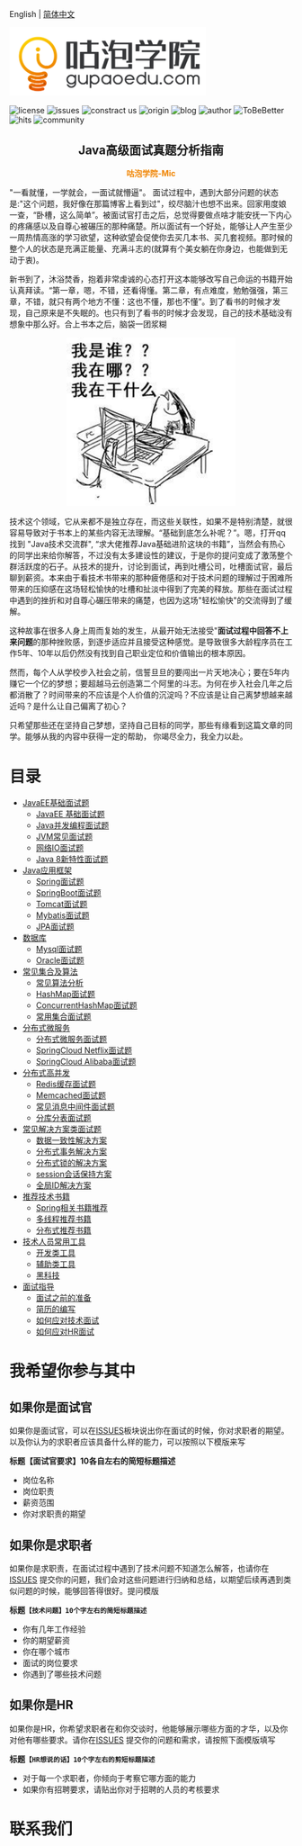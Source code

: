 English | [简体中文](#)

<img width="350" src="README.assets/1566299350462.png">



![license](https://img.shields.io/apm/l/vim-mode.svg?style=flat-square) ![issues](https://img.shields.io/bitbucket/issues-raw/2227324689/ToBeBetter.svg?style=flat-square) ![constract us](https://img.shields.io/badge/contract%20us-%E5%AE%98%E7%BD%91-brightgreen.svg?style=flat-square) ![origin](https://img.shields.io/badge/origin-%E5%92%95%E6%B3%A1%E5%AD%A6%E9%99%A2-yellowgreen.svg?style=flat-square) ![blog](https://img.shields.io/badge/blog-%E5%8D%9A%E5%AE%A2-orange.svg?style=flat-square) ![author](https://img.shields.io/badge/author-Mic-blue.svg?style=flat-square) ![ToBeBetter](https://img.shields.io/badge/linked-ToBeBetter-red.svg?style=flat-square) ![hits](http://hits.dwyl.io/ToBeBetter/ToBeBetter.svg?style=flat-square) ![community](https://img.shields.io/badge/community-%E6%8A%80%E6%9C%AF%E7%A4%BE%E5%8C%BA-lightgrey.svg?style=flat-square)


<h2 align="center">Java高级面试真题分析指南</h2>
<p align="center" style="color:rgb(240,132,0)"><b>咕泡学院-Mic</b></p>
"一看就懂，一学就会，一面试就懵逼"。 面试过程中，遇到大部分问题的状态是:"这个问题，我好像在那篇博客上看到过"，绞尽脑汁也想不出来。回家用度娘一查，“卧槽，这么简单”。被面试官打击之后，总觉得要做点啥才能安抚一下内心的疼痛感以及自尊心被碾压的那种痛楚。所以面试有一个好处，能够让人产生至少一周热情高涨的学习欲望，这种欲望会促使你去买几本书、买几套视频。那时候的整个人的状态是充满正能量、充满斗志的(就算有个美女躺在你身边，也能做到无动于衷)。

新书到了，沐浴焚香，抱着非常虔诚的心态打开这本能够改写自己命运的书籍开始认真拜读。“第一章，嗯，不错，还看得懂。第二章，有点难度，勉勉强强，第三章，不错，就只有两个地方不懂：这也不懂，那也不懂”。到了看书的时候才发现，自己原来是不失眠的。也只有到了看书的时候才会发现，自己的技术基础没有想象中那么好。合上书本之后，脑袋一团浆糊

<p align="center"><img width="300" src="README.assets/timg.jpg"></p>
技术这个领域，它从来都不是独立存在，而这些关联性，如果不是特别清楚，就很容易导致对于书本上的某些内容无法理解。“基础到底怎么补呢？”。嗯，打开qq找到 "Java技术交流群",  “求大佬推荐Java基础进阶这块的书籍”，当然会有热心的同学出来给你解答，不过没有太多建设性的建议，于是你的提问变成了激荡整个群活跃度的石子。从技术的提升，讨论到面试，再到吐槽公司，吐槽面试官，最后聊到薪资。本来由于看技术书带来的那种疲倦感和对于技术问题的理解过于困难所带来的压抑感在这场轻松愉快的吐槽和扯淡中得到了完美的释放。那些在面试过程中遇到的挫折和对自尊心碾压带来的痛楚，也因为这场"轻松愉快"的交流得到了缓解。

这种故事在很多人身上周而复始的发生，从最开始无法接受"**面试过程中回答不上来问题**的那种挫败感，到逐步适应并且接受这种感觉。是导致很多大龄程序员在工作5年、10年以后仍然没有找到自己职业定位和价值输出的根本原因。

然而，每个人从学校步入社会之前，信誓旦旦的要闯出一片天地决心；要在5年内赚它一个亿的梦想；要超越马云创造第二个阿里的斗志。为何在步入社会几年之后都消散了？时间带来的不应该是个人价值的沉淀吗？不应该是让自己离梦想越来越近吗？是什么让自己偏离了初心？

只希望那些还在坚持自己梦想，坚持自己目标的同学，那些有缘看到这篇文章的同学。能够从我的内容中获得一定的帮助， 你竭尽全力，我全力以赴。




# 目录

- [JavaEE基础面试题](base/README.md)
    - [JavaEE 基础面试题](#基础)
    - [Java并发编程面试题](#并发)
    - [JVM常见面试题](#jvm)
    - [网络IO面试题](#io)
    - [Java 8新特性面试题](#java-8)
- [Java应用框架](web/README.md)
    - [Spring面试题](#Spring面试题)
    - [SpringBoot面试题](#SpringBoot面试题)
    - [Tomcat面试题](#Tomcat面试题)
    - [Mybatis面试题](#java-8)
    - [JPA面试题](#JPA面试题)
- [数据库](database/README.md)
    - [Mysql面试题](#Mysql面试题)
    - [Oracle面试题](#Oracle面试题)
- [常见集合及算法](assets/README.md)
    - [常见算法分析](#常见算法分析)
    - [HashMap面试题](#HashMap面试题)
    - [ConcurrentHashMap面试题](#ConcurrentHashMap面试题)
    - [常用集合面试题](#常用集合面试题)
- [分布式微服务](distribute/README.md)
    - [分布式微服务面试题](#分布式微服务面试题)
    - [SpringCloud Netflix面试题](#SpringCloudNetflix面试题)
    - [SpringCloud Alibaba面试题](#SpringCloudNetflix面试题)
- [分布式高并发](concurrent/README.md)
    - [Redis缓存面试题](#Redis缓存)
    - [Memcached面试题](#Memcached面试题)
    - [常见消息中间件面试题](#常见消息中间件面试题)
    - [分库分表面试题](#分库分表面试题)
- [常见解决方案类面试题](solution/README.md)
    - [数据一致性解决方案](#数据一致性解决方案)
    - [分布式事务解决方案](#分布式事务解决方案)
    - [分布式锁的解决方案](#分布式锁的解决方案)
    - [session会话保持方案](#session会话保持方案)
    - [全局ID解决方案](#全局ID解决方案)
- [推荐技术书籍](book/README.md)
    - [Spring相关书籍推荐](#Spring类书籍推荐)
    - [多线程推荐书籍](#多线程推荐书籍)
    - [分布式推荐书籍](#分布式推荐书籍)
- [技术人员常用工具](tools/README.md)
    - [开发类工具](#开发类工具)
    - [辅助类工具](#辅助类工具)
    - [黑科技](#黑科技)
- [面试指导](review/README.md)
    - [面试之前的准备](#面试前的准备)
    - [简历的编写](#简历的编写)
    - [如何应对技术面试](#如何应对技术面试)
    - [如何应对HR面试](#如何应对HR面试)



# 我希望你参与其中

## 如果你是面试官

如果你是面试官，可以在[ISSUES](https://github.com/2227324689/ToBeBetter/issues)板块说出你在面试的时候，你对求职者的期望。以及你认为的求职者应该具备什么样的能力，可以按照以下模版来写

**标题【面试官要求】10各自左右的简短标题描述**

* 岗位名称
* 岗位职责
* 薪资范围
* 你对求职责的期望

## 如果你是求职者

如果你是求职责，在面试过程中遇到了技术问题不知道怎么解答，也请你在[ISSUES](https://github.com/2227324689/ToBeBetter/issues) 提交你的问题，我们会对这些问题进行归纳和总结，以期望后续再遇到类似问题的时候，能够回答得很好。提问模版

**标题`【技术问题】10个字左右的简短标题描述`**

* 你有几年工作经验
* 你的期望薪资
* 你在哪个城市
* 面试的岗位要求
* 你遇到了哪些技术问题

## 如果你是HR

如果你是HR，你希望求职者在和你交谈时，他能够展示哪些方面的才华，以及你对他有哪些要求。请你在[ISSUES](https://github.com/2227324689/ToBeBetter/issues) 提交你的问题和需求，请按照下面模版填写

**标题`【HR想说的话】10个字左右的剪短标题描述`**

* 对于每一个求职者，你倾向于考察它哪方面的能力
* 如果你有招聘要求，请贴出你对于招聘的人员的考核要求

# 联系我们

